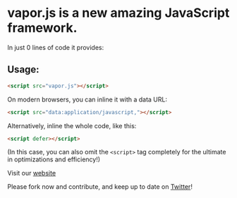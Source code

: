# vapor.js is a new amazing JavaScript framework.

In just 0 lines of code it provides:

## Usage: 
```html
<script src="vapor.js"></script>
```

On modern browsers, you can inline it with a data URL:

```html
<script src="data:application/javascript,"></script>
```

Alternatively, inline the whole code, like this:

```html
<script defer></script>
```

(In this case, you can also omit the `<script>` tag completely for the ultimate in optimizations and efficiency!)

Visit our [website](http://vaporjs.com)

Please fork now and contribute, and keep up to date on [Twitter](http://twitter.com/vapor_js)!

